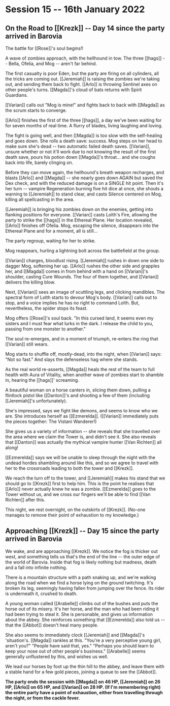# Session 15 -- 16th January 2022
## On the Road to [[Krezk]] -- Day 14 since the party arrived in Barovia

The battle for [[Rose]]'s soul begins!!

A wave of zombies approach, with the hellhound in tow. The three [[hags]] -- Bella, Ofelia, and Mog -- aren't far behind.

The first casualty is poor Eden, but the party are firing on all cylinders, all the tricks are coming out. [[Jeremiah]] is raising the zombies we're taking out, and sending them back to fight. [[Arlo]] is throwing Sentinel axes on other people's turns. [[Magda]]'s cloud of bats returns with Spirit Guardians. 

[[Varian]] calls out "Mog is mine!" and fights back to back with [[Magda]] as the scrum starts to converge.

[[Arlo]] finishes the first of the three [[hags]], a day we've been waiting for for seven months of real time. A flurry of blades, living laughing and loving.

The fight is going well, and then [[Magda]] is too slow with the self-healing and goes down. She rolls a death save: success. Mog steps on her head to make sure she's dead -- two automatic failed death saves. [[Varian]], unsure whether or not it'll work due to not knowing the result of the first death save, pours his potion down [[Magda]]'s throat... and she coughs back into life, barely clinging on.

Before they can move again, the hellhound's breath weapon recharges, and blasts [[Arlo]] and [[Magda]] -- she nearly goes down AGAIN but saved the Dex check, and with the reduced damage is on a SINGLE hit point. Then it's her turn -- vampire Regeneration burning five hit dice at once, she shouts a warning to [[Jeremiah]] to stand clear, and casts Silence centered on Mog, killing all spellcasting in the area.

[[Jeremiah]] is bringing his zombies down on the enemies, getting into flanking positions for everyone. [[Varian]] casts Lolth's Fire, allowing the party to strike the [[hags]] in the Ethereal Plane. Her location revealed, [[Arlo]] finishes off Ofelia. Mog, escaping the silence, disappears into the Ethereal Plane and for a moment, all is still...

The party regroup, waiting for her to strike.

Mog reappears, hurling a lightning bolt across the battlefield at the group. 

[[Varian]] charges, bloodlust rising. [[Jeremiah]] rushes in down one side to dagger Mog, softening her up. [[Arlo]] rushes the other side and grapples her, and [[Magda]] comes in from behind with a hand on [[Varian]]'s shoulder, casting Cure Wounds. The four of them together, and [[Varian]] delivers the killing blow.

Next, [[Varian]] sees an image of scuttling legs, and clicking mandibles. The spectral form of Lolth starts to devour Mog's body. [[Varian]] calls out to stop, and a voice implies he has no right to command Lolth. But, nevertheless, the spider stops its feast.

Mog offers [[Rose]]'s soul back. "In this cursed land, it seems even my sisters and I must fear what lurks in the dark.
I release the child to you, passing from one monster to another."

The soul re-emerges, and in a moment of triumph, re-enters the ring that [[Varian]] still wears.

Mog starts to shuffle off, mostly-dead, into the night, when [[Varian]] says: "Not so fast." And slays the defenseless hag where she stands.

As the real world re-asserts, [[Magda]] heals the rest of the team to full health with Aura of Vitality, when another wave of zombies start to shamble in, hearing the [[hags]]' screaming. 

A beautiful woman on a horse canters in, slicing them down, pulling a flintlock pistol like [[Danton]]'s and shooting a few of them (including [[Jeremiah]]'s unfortunately).

She's impressed, says we fight like demons, and seems to know who we are. She introduces herself as [[Ezmerelda]]. ([[Varian]] immediately puts the pieces together: The Vistani Wanderer!)

She gives us a variety of information -- she reveals that she travelled over the area where we claim the Tower is, and didn't see it. She also reveals that [[Danton]] was actually the mythical vampire hunter [[Van Richten]] all along!

[[Ezmerelda]] says we will be unable to sleep through the night with the undead hordes shambling around like this, and so we agree to travel with her to the crossroads leading to both the tower and [[Krezk]].

We reach the turn off to the tower, and [[Jeremiah]] makes his stand that we should go to [[Krezk]] first to help him. This is the point he realises that [[Arlo]] never actually knew he was a zombie. [[Ezmerelda]] goes to the Tower without us, and we cross our fingers we'll be able to find [[Van Richten]] after this.

This night, we rest overnight, on the outskirts of [[Krezk]]. (No-one manages to remove their point of exhaustion to my knowledge.)

## Approaching [[Krezk]] -- Day 15 since the party arrived in Barovia

We wake, and are approaching [[Krezk]]. We notice the fog is thicker out west, and something tells us that's the end of the line -- the outer edge of the world of Barovia. Inside that fog is likely nothing but madness, death and a fall into infinite nothing.

There is a mountain structure with a path snaking up, and we're walking along the road when we find a horse lying on the ground twitching. It's broken its leg, seemingly having fallen from jumping over the fence. Its rider is underneath it, crushed to death.

A young woman called [[Arabelle]] climbs out of the bushes and puts the horse out of its misery. It's her horse, and the man who had been riding it had been trying to steal it. She is personable, and gives us information about the abbey. She reinforces something that [[Ezmerelda]] also told us -- that the [[Abbot]] doesn't heal many people.

She also seems to immediately clock [[Jeremiah]] and [[Magda]]'s 'situation's. [[Magda]] rankles at this. 
"You're a very perceptive young girl, aren't you?" 
"People have said that, yes." 
"Perhaps you should learn to keep your nose out of other people's business."
[[Arabelle]] seems generally unflustered by this, and wishes us well.

We lead our horses by foot up the thin hill to the abbey, and leave them with a stable hand for a few gold pieces, joining a queue to see the [[Abbot]].

**The party ends the session with [[Magda]] on 46 HP, [[Jeremiah]] on 26 HP, [[Arlo]] on 65 HP, and [[Varian]] on 28 HP. (If I'm remembering right) the entire party have a point of exhaustion, either from travelling through the night, or from the cackle fever.**